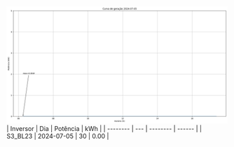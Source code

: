 ![My Image](05_07_2024-S3_BL23.png)
| Inversor | Dia | Potência | kWh    |
| -------- | --- | -------- | ------ |
| S3_BL23       | 2024-07-05  | 30       | 0.00 |